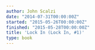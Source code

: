 ```yaml
---
author: John Scalzi
date: "2014-07-31T00:00:00Z"
started: "2015-05-26T00:00:00Z"
finished: "2015-05-28T00:00:00Z"
title: 'Lock In (Lock In, #1)'
type: book
---
```


